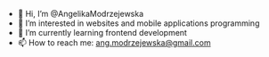 - 👋 Hi, I’m @AngelikaModrzejewska
- 👀 I’m interested in websites and mobile applications programming
- 🌱 I’m currently learning frontend development
- 📫 How to reach me: ang.modrzejewska@gmail.com

<!---
AngelikaModrzejewska/AngelikaModrzejewska is a ✨ special ✨ repository because its `README.md` (this file) appears on your GitHub profile.
You can click the Preview link to take a look at your changes.
--->
